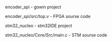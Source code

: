 encoder_spi - gowin project

encoder_spi/src/top.v - FPGA sourse code

stm32_nucleo - stm32IDE project

stm32_nucleo/Core/Src/main.c - STM sourse code
